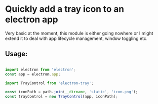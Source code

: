 # Quickly add a tray icon to an electron app

Very basic at the moment, this module is either going nowhere or I might extend it to deal with app lifecycle management, window toggling etc.

## Usage:
```javascript

import electron from 'electron';
const app = electron.app;

import TrayControl from 'electron-tray';

const iconPath = path.join(__dirname, 'static', 'icon.png');
const trayControl = new TrayControl(app, iconPath);


```
